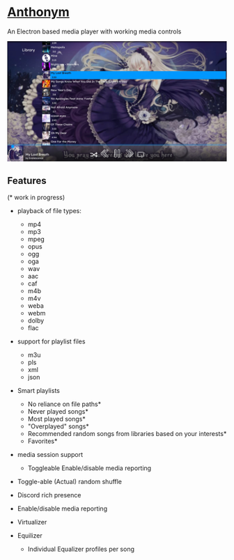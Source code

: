 # [Anthonym](https://anthonym01.github.io/Anthonym/)

An Electron based media player with working media controls  

![Latest screenshot](https://raw.githubusercontent.com/anthonym01/Anthonym/main/docs/img/screenshots/Screenshot_20210805_212807.jpeg)

## Features  

(* work in progress)

- playback of file types:
  - mp4
  - mp3
  - mpeg
  - opus
  - ogg
  - oga
  - wav
  - aac
  - caf
  - m4b  
  - m4v  
  - weba  
  - webm  
  - dolby  
  - flac  

- support for playlist files
  - m3u
  - pls
  - xml
  - json

- Smart playlists
  - No reliance on file paths*
  - Never played songs*  
  - Most played songs*
  - "Overplayed" songs*
  - Recommended random songs from libraries based on your interests*
  - Favorites*

- media session support
  - Toggleable Enable/disable media reporting  

- Toggle-able (Actual) random shuffle
- Discord rich presence
- Enable/disable media reporting  
- Virtualizer  
- Equilizer  
  - Individual Equalizer profiles per song
